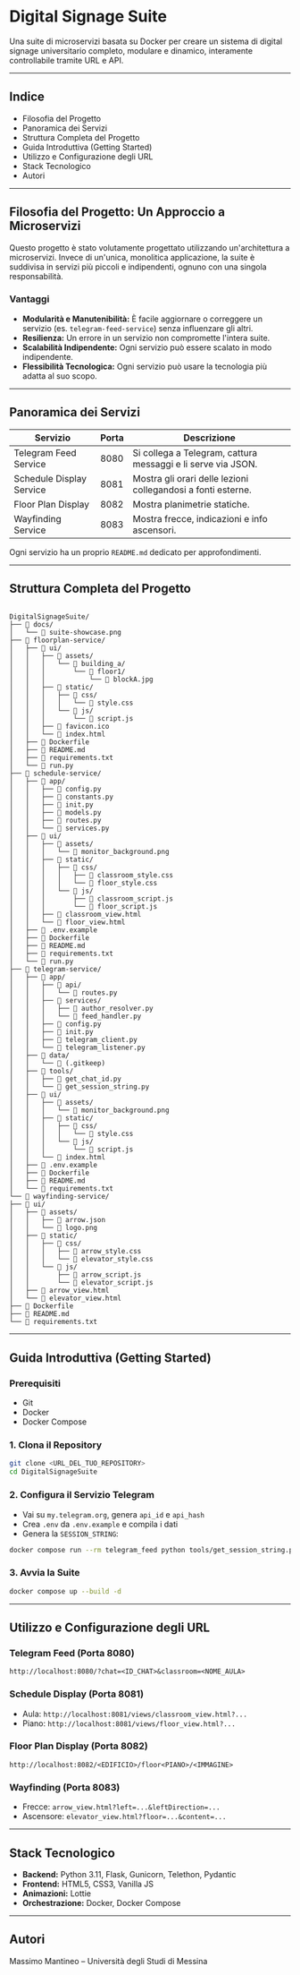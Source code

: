 
# Digital Signage Suite

Una suite di microservizi basata su Docker per creare un sistema di digital signage universitario completo, modulare e dinamico, interamente controllabile tramite URL e API.

---

## Indice

- Filosofia del Progetto
- Panoramica dei Servizi
- Struttura Completa del Progetto
- Guida Introduttiva (Getting Started)
- Utilizzo e Configurazione degli URL
- Stack Tecnologico
- Autori

---

## Filosofia del Progetto: Un Approccio a Microservizi

Questo progetto è stato volutamente progettato utilizzando un'architettura a microservizi. Invece di un'unica, monolitica applicazione, la suite è suddivisa in servizi più piccoli e indipendenti, ognuno con una singola responsabilità.

### Vantaggi

- **Modularità e Manutenibilità:** È facile aggiornare o correggere un servizio (es. `telegram-feed-service`) senza influenzare gli altri.
- **Resilienza:** Un errore in un servizio non compromette l'intera suite.
- **Scalabilità Indipendente:** Ogni servizio può essere scalato in modo indipendente.
- **Flessibilità Tecnologica:** Ogni servizio può usare la tecnologia più adatta al suo scopo.

---

## Panoramica dei Servizi

| Servizio                 | Porta | Descrizione                                             |
|--------------------------|-------|---------------------------------------------------------|
| Telegram Feed Service    | 8080  | Si collega a Telegram, cattura messaggi e li serve via JSON. |
| Schedule Display Service | 8081  | Mostra gli orari delle lezioni collegandosi a fonti esterne. |
| Floor Plan Display       | 8082  | Mostra planimetrie statiche.                            |
| Wayfinding Service       | 8083  | Mostra frecce, indicazioni e info ascensori.            |

Ogni servizio ha un proprio `README.md` dedicato per approfondimenti.

---

## Struttura Completa del Progetto

```

DigitalSignageSuite/
├── 📂 docs/
│   └── 📄 suite-showcase.png
├── 📂 floorplan-service/
│   ├── 📂 ui/
│   │   ├── 📂 assets/
│   │   │   └── 📂 building_a/
│   │   │       └── 📂 floor1/
│   │   │           └── 📄 blockA.jpg
│   │   ├── 📂 static/
│   │   │   ├── 📂 css/
│   │   │   │   └── 📄 style.css
│   │   │   └── 📂 js/
│   │   │       └── 📄 script.js
│   │   ├── 📄 favicon.ico
│   │   └── 📄 index.html
│   ├── 📄 Dockerfile
│   ├── 📄 README.md
│   ├── 📄 requirements.txt
│   └── 📄 run.py
├── 📂 schedule-service/
│   ├── 📂 app/
│   │   ├── 📄 config.py
│   │   ├── 📄 constants.py
│   │   ├── 📄 init.py
│   │   ├── 📄 models.py
│   │   ├── 📄 routes.py
│   │   └── 📄 services.py
│   ├── 📂 ui/
│   │   ├── 📂 assets/
│   │   │   └── 📄 monitor_background.png
│   │   ├── 📂 static/
│   │   │   ├── 📂 css/
│   │   │   │   ├── 📄 classroom_style.css
│   │   │   │   └── 📄 floor_style.css
│   │   │   └── 📂 js/
│   │   │       ├── 📄 classroom_script.js
│   │   │       └── 📄 floor_script.js
│   │   ├── 📄 classroom_view.html
│   │   └── 📄 floor_view.html
│   ├── 📄 .env.example
│   ├── 📄 Dockerfile
│   ├── 📄 README.md
│   ├── 📄 requirements.txt
│   └── 📄 run.py
├── 📂 telegram-service/
│   ├── 📂 app/
│   │   ├── 📂 api/
│   │   │   └── 📄 routes.py
│   │   ├── 📂 services/
│   │   │   ├── 📄 author_resolver.py
│   │   │   └── 📄 feed_handler.py
│   │   ├── 📄 config.py
│   │   ├── 📄 init.py
│   │   ├── 📄 telegram_client.py
│   │   └── 📄 telegram_listener.py
│   ├── 📂 data/
│   │   └── 📄 (.gitkeep)
│   ├── 📂 tools/
│   │   ├── 📄 get_chat_id.py
│   │   └── 📄 get_session_string.py
│   ├── 📂 ui/
│   │   ├── 📂 assets/
│   │   │   └── 📄 monitor_background.png
│   │   ├── 📂 static/
│   │   │   ├── 📂 css/
│   │   │   │   └── 📄 style.css
│   │   │   └── 📂 js/
│   │   │       └── 📄 script.js
│   │   └── 📄 index.html
│   ├── 📄 .env.example
│   ├── 📄 Dockerfile
│   ├── 📄 README.md
│   └── 📄 requirements.txt
└── 📂 wayfinding-service/
├── 📂 ui/
│   ├── 📂 assets/
│   │   ├── 📄 arrow.json
│   │   └── 📄 logo.png
│   ├── 📂 static/
│   │   ├── 📂 css/
│   │   │   ├── 📄 arrow_style.css
│   │   │   └── 📄 elevator_style.css
│   │   └── 📂 js/
│   │       ├── 📄 arrow_script.js
│   │       └── 📄 elevator_script.js
│   ├── 📄 arrow_view.html
│   └── 📄 elevator_view.html
├── 📄 Dockerfile
├── 📄 README.md
└── 📄 requirements.txt
```

---

## Guida Introduttiva (Getting Started)

### Prerequisiti

- Git
- Docker
- Docker Compose

### 1. Clona il Repository

```bash
git clone <URL_DEL_TUO_REPOSITORY>
cd DigitalSignageSuite
```

### 2. Configura il Servizio Telegram

- Vai su `my.telegram.org`, genera `api_id` e `api_hash`
- Crea `.env` da `.env.example` e compila i dati
- Genera la `SESSION_STRING`:

```bash
docker compose run --rm telegram_feed python tools/get_session_string.py
```

### 3. Avvia la Suite

```bash
docker compose up --build -d
```

---

## Utilizzo e Configurazione degli URL

### Telegram Feed (Porta 8080)

```
http://localhost:8080/?chat=<ID_CHAT>&classroom=<NOME_AULA>
```

### Schedule Display (Porta 8081)

- Aula: `http://localhost:8081/views/classroom_view.html?...`
- Piano: `http://localhost:8081/views/floor_view.html?...`

### Floor Plan Display (Porta 8082)

```
http://localhost:8082/<EDIFICIO>/floor<PIANO>/<IMMAGINE>
```

### Wayfinding (Porta 8083)

- Frecce: `arrow_view.html?left=...&leftDirection=...`
- Ascensore: `elevator_view.html?floor=...&content=...`

---

## Stack Tecnologico

- **Backend:** Python 3.11, Flask, Gunicorn, Telethon, Pydantic
- **Frontend:** HTML5, CSS3, Vanilla JS
- **Animazioni:** Lottie
- **Orchestrazione:** Docker, Docker Compose

---

## Autori

Massimo Mantineo – Università degli Studi di Messina
